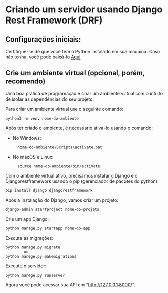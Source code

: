 # Criando um servidor usando Django Rest Framework (DRF)

## Configurações iniciais:
Certifique-se de que você tem o Python instalado em sua máquina. Caso não tenha, você pode baixá-lo [Aqui](https://www.python.org/downloads/.)

## Crie um ambiente virtual (opcional, porém, recomendo)

Uma boa prática de programação é criar um ambiente virtual com o intuito de isolar as dependências do seu projeto. 

Para criar um ambiente virtual use o seguinte comando: 

    python3 -m venv nome-do-ambiente

Após ter criado o ambiente, é necessario ativa-lo usando o comando:

- No Windows:

        nome-do-ambiente\Scripts\activate.bat

- No macOS e Linux:

        source nome-do-ambiente/bin/activate

Com o ambiente virtual ativo, precisamos instalar o Django e o Djangorestframework usando o pip (gerenciador de pacotes do python)

    pip install django djangorestframework

Após a instalação do Django, vamos criar um projeto:

    django-admin startproject nome-do-projeto

Crie um app Django:

    python manage.py startapp nome-do-app

Execute as migrações:

    python manage.py migrate
            ou
    python manege.py makemigrations

Execute o servidor:

    python manege.py runserver

Agora você pode acessar sua API em "http://127.0.0.1:8000/".  